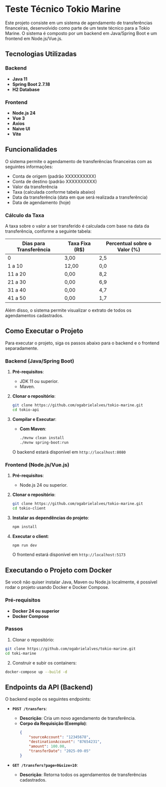 # Teste Técnico Tokio Marine 
Este projeto consiste em um sistema de agendamento de transferências financeiras, desenvolvido como parte de um teste técnico para a Tokio Marine. O sistema é composto por um backend em Java/Spring Boot e um frontend em Node.js/Vue.js.

## Tecnologias Utilizadas

### Backend

- **Java 11**
- **Spring Boot 2.7.18**
- **H2 Database**

### Frontend

- **Node.js 24**
- **Vue 3**
- **Axios**
- **Naive UI**
- **Vite**

## Funcionalidades

O sistema permite o agendamento de transferências financeiras com as seguintes informações:

- Conta de origem (padrão XXXXXXXXXX)
- Conta de destino (padrão XXXXXXXXXX)
- Valor da transferência
- Taxa (calculada conforme tabela abaixo)
- Data da transferência (data em que será realizada a transferência)
- Data de agendamento (hoje)

### Cálculo da Taxa

A taxa sobre o valor a ser transferido é calculada com base na data da transferência, conforme a seguinte tabela:

| Dias para Transferência | Taxa Fixa (R$) | Percentual sobre o Valor (%) |
|-------------------------|----------------|------------------------------|
| 0                       | 3,00           | 2,5                          |
| 1 a 10                  | 12,00          | 0,0                          |
| 11 a 20                 | 0,00           | 8,2                          |
| 21 a 30                 | 0,00           | 6,9                          |
| 31 a 40                 | 0,00           | 4,7                          |
| 41 a 50                 | 0,00           | 1,7                          |

Além disso, o sistema permite visualizar o extrato de todos os agendamentos cadastrados.

## Como Executar o Projeto

Para executar o projeto, siga os passos abaixo para o backend e o frontend separadamente.

### Backend (Java/Spring Boot)

1.  **Pré-requisitos**:
    - JDK 11 ou superior.
    - Maven.

2.  **Clonar o repositório**:
    ```bash
    git clone https://github.com/ogabrielalves/tokio-marine.git
    cd tokio-api
    ```

3.  **Compilar e Executar**:
    - **Com Maven**:
        ```bash
        ./mvnw clean install
        ./mvnw spring-boot:run
        ```

    O backend estará disponível em `http://localhost:8080` 

### Frontend (Node.js/Vue.js)

1.  **Pré-requisitos**:
    - Node.js 24 ou superior.

2.  **Clonar o repositório**:
    ```bash
    git clone https://github.com/ogabrielalves/tokio-marine.git
    cd tokio-client
    ```

3.  **Instalar as dependências do projeto**:
    ```bash
    npm install
    ```

4.  **Executar o client**:
    ```bash
    npm run dev
    ```

    O frontend estará disponível em `http://localhost:5173` 

## Executando o Projeto com Docker

Se você não quiser instalar Java, Maven ou Node.js localmente, é possível rodar o projeto usando Docker e Docker Compose.

### Pré-requisitos

- **Docker 24 ou superior**
- **Docker Compose**

### Passos

1. Clonar o repositório:

 ```bash
git clone https://github.com/ogabrielalves/tokio-marine.git
cd toki-marine
 ```

2. Construir e subir os containers:

 ```bash
docker-compose up --build -d
 ```

## Endpoints da API (Backend)

O backend expõe os seguintes endpoints:

-   **`POST /transfers`**:
    -   **Descrição**: Cria um novo agendamento de transferência.
    -   **Corpo da Requisição (Exemplo)**:
        ```json
        {
            "sourceAccount": "12345678",
            "destinationAccount": "87654231",
            "amount": 100.00,
            "transferDate": "2025-09-05"
        }
        ```

-   **`GET /transfers?page=0&size=10`**:
    -   **Descrição**: Retorna todos os agendamentos de transferências cadastrados.

